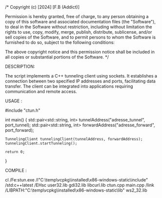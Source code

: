 /* Copyright (c) [2024] [F.B (Addict)]

Permission is hereby granted, free of charge, to any person obtaining a copy of this software and associated documentation files (the "Software"), to deal in the Software without restriction, including without limitation the rights to use, copy, modify, merge, publish, distribute, sublicense, and/or sell copies of the Software, and to permit persons to whom the Software is furnished to do so, subject to the following conditions:

The above copyright notice and this permission notice shall be included in all copies or substantial portions of the Software. */

DESCRIPTION:

The script implements a C++ tunneling client using sockets. It establishes a connection between two specified IP addresses and ports, facilitating data transfer. The client can be integrated into applications requiring communication and remote access.

USAGE :

#include "ctun.h"

int main() {
    std::pair<std::string, int> tunnelAddress("adresse_tunnel", port_tunnel);
    std::pair<std::string, int> forwardAddress("adresse_forward", port_forward);

    TunnelingClient tunnelingClient(tunnelAddress, forwardAddress);
    tunnelingClient.startTunneling();

    return 0;
}

COMPILE : 

cl /Fe:stun.exe /I"C:\temp\vcpkg\installed\x86-windows-static\include" /std:c++latest /EHsc user32.lib gdi32.lib libcurl.lib ctun.cpp main.cpp /link /LIBPATH:"C:\temp\vcpkg\installed\x86-windows-static\lib" ws2_32.lib
